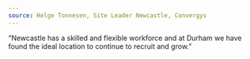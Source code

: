 ```yaml
---
source: Helge Tonnesen, Site Leader Newcastle, Convergys
---
```

“Newcastle has a skilled and flexible workforce and at Durham we have found the ideal location to continue to recruit and grow.”